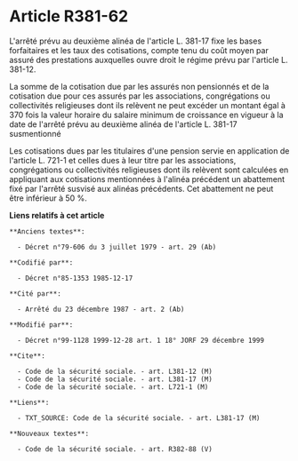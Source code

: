 # Article R381-62

L'arrêté prévu au deuxième alinéa de l'article L. 381-17 fixe les bases forfaitaires et les taux des cotisations, compte tenu
du coût moyen par assuré des prestations auxquelles ouvre droit le régime prévu par l'article L. 381-12. 

La somme de la cotisation due par les assurés non pensionnés et de la cotisation due pour ces assurés par les associations,
congrégations ou collectivités religieuses dont ils relèvent ne peut excéder un montant égal à 370 fois la valeur horaire du
salaire minimum de croissance en vigueur à la date de l'arrêté prévu au deuxième alinéa de l'article L. 381-17 susmentionné

Les cotisations dues par les titulaires d'une pension servie en application de l'article L. 721-1 et celles dues à leur titre
par les associations, congrégations ou collectivités religieuses dont ils relèvent sont calculées en appliquant aux
cotisations mentionnées à l'alinéa précédent un abattement fixé par l'arrêté susvisé aux alinéas précédents. Cet abattement
ne peut être inférieur à 50 %.

**Liens relatifs à cet article**

	**Anciens textes**:

	  - Décret n°79-606 du 3 juillet 1979 - art. 29 (Ab)

	**Codifié par**:

	  - Décret n°85-1353 1985-12-17

	**Cité par**:

	  - Arrêté du 23 décembre 1987 - art. 2 (Ab)

	**Modifié par**:

	  - Décret n°99-1128 1999-12-28 art. 1 18° JORF 29 décembre 1999

	**Cite**:

	  - Code de la sécurité sociale. - art. L381-12 (M)
	  - Code de la sécurité sociale. - art. L381-17 (M)
	  - Code de la sécurité sociale. - art. L721-1 (M)

	**Liens**:

	  - TXT_SOURCE: Code de la sécurité sociale. - art. L381-17 (M)

	**Nouveaux textes**:

	  - Code de la sécurité sociale. - art. R382-88 (V)
